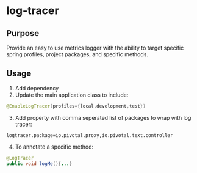 # log-tracer
## Purpose
Provide an easy to use metrics logger with the ability to target specific spring profiles, project packages, and specific methods.

## Usage
1. Add dependency
2. Update the main application class to include:
```java
@EnableLogTracer(profiles={local,development,test})
```
3. Add property with comma seperated list of packages to wrap with log tracer:
```
logtracer.package=io.pivotal.proxy,io.pivotal.text.controller
```
4. To annotate a specific method:
```java
@LogTracer
public void logMe(){...}
```

